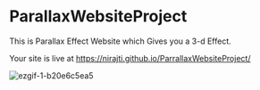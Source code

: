 # ParallaxWebsiteProject
This is Parallax Effect Website which Gives you a 3-d Effect.

Your site is live at https://nirajti.github.io/ParrallaxWebsiteProject/

![ezgif-1-b20e6c5ea5](https://user-images.githubusercontent.com/121122397/215237024-640fe3ea-d565-4d8c-b236-6f73b4761283.gif)

